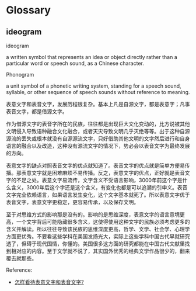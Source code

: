 # Glossary

## ideogram

ideogram

a written symbol that represents an idea or object directly rather than a particular word or speech sound, as a Chinese character.

Phonogram

a unit symbol of a phonetic writing system, standing for a speech sound, syllable, or other sequence of speech sounds without reference to meaning.

表意文字和表音文字，发展历程很复杂。基本上凡是自源文字，都是表意字；凡事表音文字，都是借源文字。

作为借源文字的表音字所在的民族，往往都是出现巨大文化变动的，比方说被其他文明侵入导致语种融合文化融合，或者天灾导致文明几乎灭绝等等。出于这种自源源流的丢失或根本就没有自源源流文字，只好借助其他文明的文字然后进行和自身语言的融合以及改造，这种没有源流文字的情况下，势必会以表音文字为最终发展的方向。

表意文字的缺点对照表音文字的优点就知道了。表音文字的优点就是简单方便易传播。那表意文字就是困难麻烦不易传播。反之，表意文字的优点，正好就是表音文字的不足之处。表意文字易流传，文字含义不受语言影响，3000年前这个字是什么含义，3000年后这个字还是这个含义，有变化也都是可以追溯的引申义。表音文字完全依赖语言，如果语言发生变化，这个文字基本就死了。所以表意文字优于表音文字，表意文字更稳定，更容易传承，以及保存文明。

至于对思维方式的影响那是没有的。影响的是思维深度，表意文字的语言意境更高，一个文字背后可能隐藏很多含义，这使得使用这种文字的民族必须考虑更多的含义并解读。所以往往导致该民族的思维深度更高，哲学、文学、社会学、心理学方面更优秀。不要看这些学科在美国发扬光大，实际上这些学科中国古代早就研究透了，但碍于现代国情，你懂的。美国很多这方面的研究都能在中国古代文献里找到相对应的内容。至于文学就不说了，其实国外优秀的经典文学作品很少的，翻来覆去就那些。

Reference:

- [怎样看待表意文字和表音文字?](https://www.zhihu.com/question/27079819)
